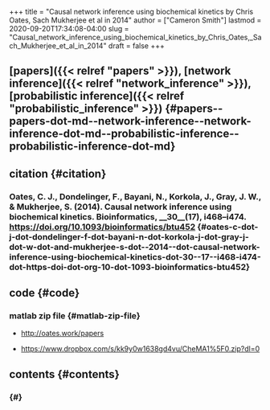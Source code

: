 +++
title = "Causal network inference using biochemical kinetics by Chris Oates, Sach Mukherjee et al in 2014"
author = ["Cameron Smith"]
lastmod = 2020-09-20T17:34:08-04:00
slug = "Causal_network_inference_using_biochemical_kinetics_by_Chris_Oates,_Sach_Mukherjee_et_al_in_2014"
draft = false
+++

## [papers]({{< relref "papers" >}}), [network inference]({{< relref "network_inference" >}}), [probabilistic inference]({{< relref "probabilistic_inference" >}}) {#papers--papers-dot-md--network-inference--network-inference-dot-md--probabilistic-inference--probabilistic-inference-dot-md}


## citation {#citation}


### Oates, C. J., Dondelinger, F., Bayani, N., Korkola, J., Gray, J. W., & Mukherjee, S. (2014). Causal network inference using biochemical kinetics. <span class="underline"><span class="underline">Bioinformatics</span></span>, \_\_30\_\_(17), i468–i474. <https://doi.org/10.1093/bioinformatics/btu452> {#oates-c-dot-j-dot-dondelinger-f-dot-bayani-n-dot-korkola-j-dot-gray-j-dot-w-dot-and-mukherjee-s-dot--2014--dot-causal-network-inference-using-biochemical-kinetics-dot-30--17--i468-i474-dot-https-doi-dot-org-10-dot-1093-bioinformatics-btu452}


## code {#code}


### matlab zip file {#matlab-zip-file}

<!--list-separator-->

-  <http://oates.work/papers>

<!--list-separator-->

-  <https://www.dropbox.com/s/kk9y0w1638gd4vu/CheMA1%5F0.zip?dl=0>


## contents {#contents}


###  {#}
